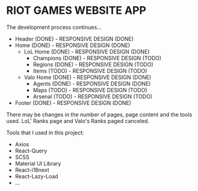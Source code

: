 # RIOT GAMES WEBSITE APP

The development process continues...

- Header (DONE) - RESPONSIVE DESIGN (DONE)
- Home (DONE) - RESPONSIVE DESIGN (DONE)
  - LoL Home (DONE) - RESPONSIVE DESIGN (DONE)
    - Champions (DONE) - RESPONSIVE DESIGN (TODO)
    - Regions (DONE) - RESPONSIVE DESIGN (TODO)
    - Items (TODO) - RESPONSIVE DESIGN (TODO)
  - Valo Home (DONE) - RESPONSIVE DESIGN (DONE)
    - Agents (DONE) - RESPONSIVE DESIGN (DONE)
    - Maps (TODO) - RESPONSIVE DESIGN (TODO)
    - Arsenal (TODO) - RESPONSIVE DESIGN (TODO)
- Footer (DONE) - RESPONSIVE DESIGN (DONE)

There may be changes in the number of pages, page content and the tools used.
LoL' Ranks page and Valo's Ranks paged canceled.

Tools that I used in this project:

- Axios
- React-Query
- SCSS
- Material UI Library
- React-i18next
- React-Lazy-Load
- ...
